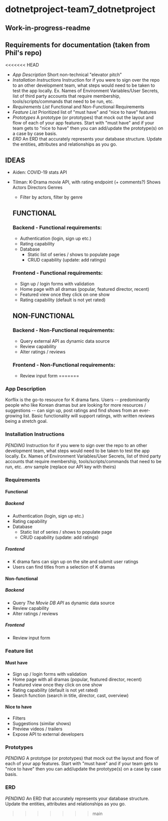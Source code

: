 # dotnetproject-team7_dotnetproject

## Work-in-progress-readme

## Requirements for documentation (taken from Phil's repo)
<<<<<<< HEAD

-   _App Description_
    Short non-technical "elevator pitch"
-   _Installation Instructions_
    Instruction for if you were to sign over the repo to an other development team, what steps would need to be taken to test the app locally. Ex. Names of Environment Variables/User Secrets, list of third party accounts that require membership, tools/scripts/commands that need to be run, etc.
-   _Requirements List_
    Functional and Non-Functional Requirements
-   _Feature List_
    Prioritized list of "must have" and "nice to have" features
-   _Prototypes_
    A prototype (or prototypes) that mock out the layout and flow of each of your app features. Start with "must have" and if your team gets to "nice to have" then you can add/update the prototype(s) on a case by case basis.
-   _ERD_
    An ERD that accurately represents your database structure. Update the entities, attributes and relationships as you go.

## IDEAS

-   Aiden: COVID-19 stats API
-   Tilman: K-Drama movie API, with rating endpoint (+ comments?)
    Shows
    Actors
    Directors
    Genres

    -   Filter by actors, filter by genre

    ## FUNCTIONAL

    ### Backend - Functional requirements:

    -   Authentication (login, sign up etc.)
    -   Rating capability
    -   Database
        -   Static list of series / shows to populate page
        -   CRUD capability (update: add ratings)

    ### Frontend - Functional requirements:

    -   Sign up / login forms with validation
    -   Home page with all dramas (popular, featured director, recent)
    -   Featured view once they click on one show
    -   Rating capability (default is not yet rated)

    ## NON-FUNCTIONAL

    ### Backend - Non-Functional requirements:

    -   Query external API as dynamic data source
    -   Review capability
    -   Alter ratings / reviews

    ### Frontend - Non-Functional requirements:

    -   Review input form
=======
### App Description
Korflix is the go-to resource for K drama fans. Users -- predominantly people who like Korean dramas but are looking for more resources / suggestions --  can sign up, post ratings and find shows from an ever-growing list. Basic functionality will support ratings, with written reviews being a stretch goal.
  
### Installation Instructions
_PENDING_
Instruction for if you were to sign over the repo to an other development team, what steps would need to be taken to test the app locally. Ex. Names of Environment Variables/User Secrets, list of third party accounts that require membership, tools/scripts/commands that need to be run, etc.
.env sample (replace our API key with theirs)

### Requirements
#### Functional
##### Backend
- Authentication (login, sign up etc.)
- Rating capability
- Database 
  - Static list of series / shows to populate page
  - CRUD capability (update: add ratings)

##### Frontend
- K drama fans can sign up on the site and submit user ratings
- Users can find titles from a selection of K dramas

#### Non-functional
##### Backend
- Query _The Movie DB API_ as dynamic data source
- Review capability
- Alter ratings / reviews

##### Frontend
- Review input form

### Feature list
#### Must have
- Sign up / login forms with validation
- Home page with all dramas (popular, featured director, recent)
- Featured view once they click on one show
- Rating capability (default is not yet rated)
- Search function (search in title, director, cast, overview)

#### Nice to have
- Filters
- Suggestions (similar shows)
- Preview videos / trailers
- Expose API to external developers

### Prototypes
_PENDING_
A prototype (or prototypes) that mock out the layout and flow of each of your app features. Start with "must have" and if your team gets to "nice to have" then you can add/update the prototype(s) on a case by case basis.

### ERD
_PENDING_
An ERD that accurately represents your database structure. Update the entities, attributes and relationships as you go.
>>>>>>> main
